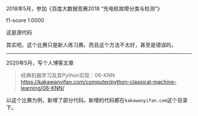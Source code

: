 2018年5月，参加《百度大数据竞赛2018 “充电桩故障分类与检测”》

f1-score 1.0000

这是源代码

其实吧。这个比赛只是新人练习赛。而且这个方法不太好，甚至是错误的。

---

2020年5月，写个人博客文章

> 经典机器学习及其Python实现：06-KNN
> https://kakawanyifan.com/computer/python-classical-machine-learning/06-KNN/

以这个比赛为例，新增了部分代码。新增的代码都在`kakawanyifan.com`这个目录下。
